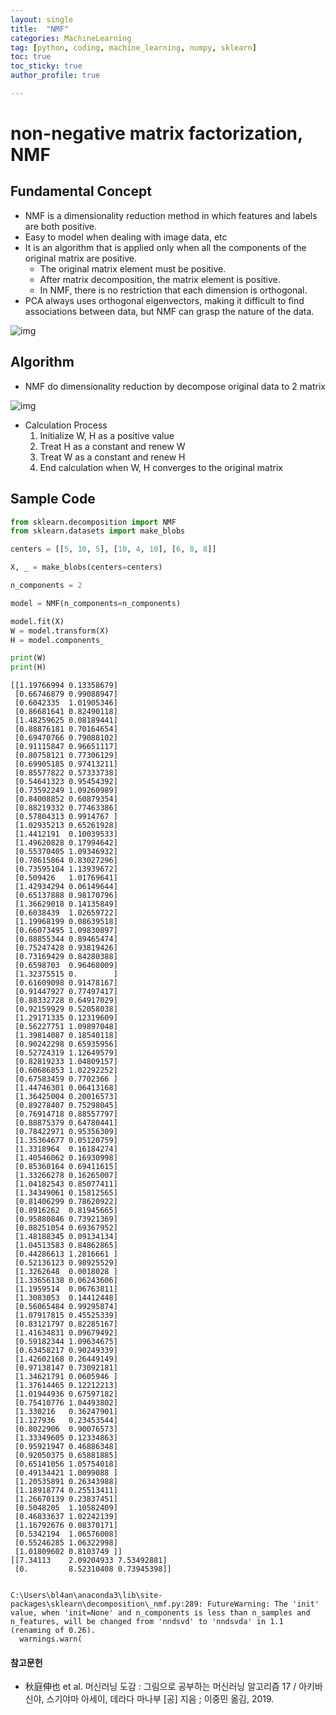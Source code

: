 ```yaml
---
layout: single
title:  "NMF"
categories: MachineLearning
tag: [python, coding, machine_learning, numpy, sklearn]
toc: true
toc_sticky: true
author_profile: true

---
```


# non-negative matrix factorization, NMF

## Fundamental Concept

- NMF is a dimensionality reduction method in which features and labels are both positive.
- Easy to model when dealing with image data, etc
- It is an algorithm that is applied only when all the components of the original matrix are positive.
    - The original matrix element must be positive.
    - After matrix decomposition, the matrix element is positive.
    - In NMF, there is no restriction that each dimension is orthogonal.
- PCA always uses orthogonal eigenvectors, making it difficult to find associations between data, but NMF can grasp the nature of the data.

![img](/images/2022-04-08-NMF/NMF.png)

## Algorithm

- NMF do dimensionality reduction by decompose original data to 2 matrix

![img](/images/2022-04-08-NMF/NMF_Matrix.png)

- Calculation Process
    1. Initialize W, H as a positive value
    2. Treat H as a constant and renew W
    3. Treat W as a constant and renew H
    4. End calculation when W, H converges to the original matrix

## Sample Code


```python
from sklearn.decomposition import NMF
from sklearn.datasets import make_blobs

centers = [[5, 10, 5], [10, 4, 10], [6, 8, 8]]

X, _ = make_blobs(centers=centers)

n_components = 2

model = NMF(n_components=n_components)

model.fit(X)
W = model.transform(X)
H = model.components_

print(W)
print(H)
```

    [[1.19766994 0.13358679]
     [0.66746879 0.99088947]
     [0.6042335  1.01905346]
     [0.86681641 0.82490118]
     [1.48259625 0.08189441]
     [0.88876181 0.70164654]
     [0.69470766 0.79088102]
     [0.91115847 0.96651117]
     [0.80758121 0.77306129]
     [0.69905185 0.97413211]
     [0.85577822 0.57333738]
     [0.54641323 0.95454392]
     [0.73592249 1.09260989]
     [0.84008852 0.60879354]
     [0.88219332 0.77463386]
     [0.57804313 0.9914767 ]
     [1.02935213 0.65261928]
     [1.4412191  0.10039533]
     [1.49620828 0.17994642]
     [0.55370405 1.09346932]
     [0.78615864 0.83027296]
     [0.73595104 1.13939672]
     [0.509426   1.01769641]
     [1.42934294 0.06149644]
     [0.65137888 0.98170796]
     [1.36629018 0.14135849]
     [0.6038439  1.02659722]
     [1.19968199 0.08639518]
     [0.66073495 1.09830897]
     [0.88855344 0.89465474]
     [0.75247428 0.93819426]
     [0.73169429 0.84280388]
     [0.6598703  0.96468009]
     [1.32375515 0.        ]
     [0.61609098 0.91478167]
     [0.91447927 0.77497417]
     [0.88332728 0.64917029]
     [0.92159929 0.52058038]
     [1.29171335 0.12319609]
     [0.56227751 1.09897048]
     [1.39814087 0.18540118]
     [0.90242298 0.65935956]
     [0.52724319 1.12649579]
     [0.82819233 1.04809157]
     [0.60686853 1.02292252]
     [0.67583459 0.7702366 ]
     [1.44746301 0.06413168]
     [1.36425004 0.20016573]
     [0.89278407 0.75298045]
     [0.76914718 0.88557797]
     [0.88875379 0.64780441]
     [0.78422971 0.95356309]
     [1.35364677 0.05120759]
     [1.3318964  0.16184274]
     [1.40546062 0.16930998]
     [0.85360164 0.69411615]
     [1.33266278 0.16265007]
     [1.04182543 0.85077411]
     [1.34349061 0.15812565]
     [0.81406299 0.78620922]
     [0.8916262  0.81945665]
     [0.95880846 0.73921369]
     [0.88251054 0.69367952]
     [1.48188345 0.09134134]
     [1.04513583 0.84862865]
     [0.44286613 1.2816661 ]
     [0.52136123 0.98925529]
     [1.3262648  0.0018028 ]
     [1.33656138 0.06243606]
     [1.1959514  0.06763811]
     [1.3083053  0.14412448]
     [0.56065484 0.99295874]
     [1.07917815 0.45525339]
     [0.83121797 0.82285167]
     [1.41634831 0.09679492]
     [0.59182344 1.09634675]
     [0.63458217 0.90249339]
     [1.42602168 0.26449149]
     [0.97138147 0.73092181]
     [1.34621791 0.0605946 ]
     [1.37614465 0.12212213]
     [1.01944936 0.67597182]
     [0.75410776 1.04493802]
     [1.330216   0.36247901]
     [1.127936   0.23453544]
     [0.8022906  0.90076573]
     [1.33349605 0.12334863]
     [0.95921947 0.46886348]
     [0.92050375 0.65881885]
     [0.65141056 1.05754018]
     [0.49134421 1.0099088 ]
     [1.20535891 0.26343988]
     [1.18918774 0.25513411]
     [1.26670139 0.23837451]
     [0.5048205  1.10582409]
     [0.46833637 1.02242139]
     [1.16792676 0.08370171]
     [0.5342194  1.06576008]
     [0.55246285 1.06322998]
     [1.01809602 0.8103749 ]]
    [[7.34113    2.09204933 7.53492881]
     [0.         8.52310408 0.73945398]]
    

    C:\Users\bl4an\anaconda3\lib\site-packages\sklearn\decomposition\_nmf.py:289: FutureWarning: The 'init' value, when 'init=None' and n_components is less than n_samples and n_features, will be changed from 'nndsvd' to 'nndsvda' in 1.1 (renaming of 0.26).
      warnings.warn(
    
#### 참고문헌

- 秋庭伸也 et al. 머신러닝 도감 : 그림으로 공부하는 머신러닝 알고리즘 17 / 아키바 신야, 스기야마 아세이, 데라다 마나부 [공] 지음 ; 이중민 옮김, 2019.
